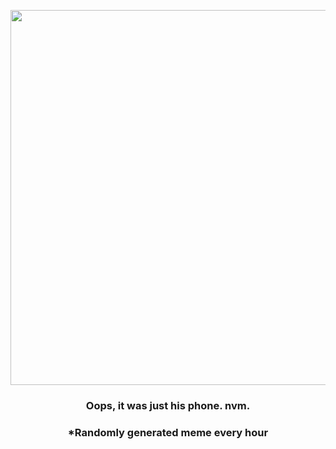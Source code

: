 <p align="center">
        <img src="https://i.redd.it/9zvsi3avk3n91.gif" width="600" height="600">
        </p>
        <h3 align="center">Oops, it was just his phone. nvm.</h3>
        <h3 align="center">*Randomly generated meme every hour</h3>
    